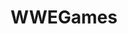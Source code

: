 ---
title: WWEGames
crosslinks:
- u_imguralbumbot
- youtubefactsbot
- livven
- youtubot
- SquaredCircle
- anti_gif_bot
- squaredcirle
- Chiliuniverse
- WrestlingCaptions
- MassdropBot
- pcmasterrace
- MLBTheShow
- metric_units
- WWE
- rocknsock
- Suomi
- WWE_2K_Library
- botwatch
- EA_NHL
- MildlyRacist
---